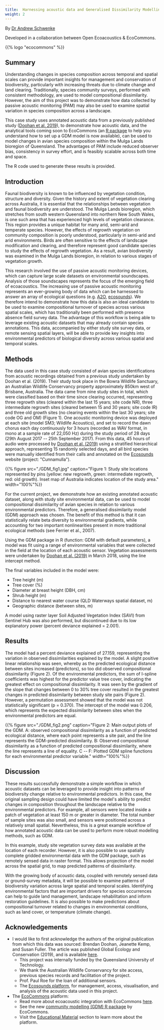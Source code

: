 ```yaml
---
title:  Harnessing acoustic data and Generalised Dissimilarity Modelling to examine compositional turnover of avian species.
weight: 2
---
```


By [Dr Andrew Schwenke](https://orcid.org/0000-0002-5281-0115)

Developed in a collaboration between Open Ecoacoustics & EcoCommons.

{{% logo "ecocommons" %}}

## Summary

Understanding changes in species composition across temporal and spatial
scales can provide important insights for management and conservation of
biodiversity, particularly with increasing threats due to climate change and
land clearing. Traditionally, species community surveys, performed with
consistent methodology, are used to model compositional dissimilarity. However,
the aim of this project was to demonstrate how data collected by passive
acoustic monitoring (PAM) may also be used to examine spatial variation in
species composition across a landscape.

This case study uses annotated acoustic data from a previously published study
([Doohan et al. 2019](https://www.sciencedirect.com/science/article/pii/S2351989419303919)), to
demonstrate how acoustic data, and the analytical tools coming soon to
EcoCommons (an [R package](https://github.com/EcoCommons-Australia/community-modelling) to help
you understand how to set up a GDM model is now available), can be used to model
changes in avian species composition within the Mulga Lands bioregion of
Queensland. The advantages of PAM include reduced observer bias, consistency in
survey effort, and is feasibly scalable across both time and space.

The R code used to generate these results is provided.

## Introduction

Faunal biodiversity is known to be influenced by vegetation condition,
structure and diversity. Given the history and extent of vegetation clearing
across Australia, it is essential that the relationships between vegetation and
faunal biodiversity are understood. The Mulga Lands bioregion, which stretches
from south western Queensland into northern New South Wales, is one such area
that has experienced high levels of vegetation clearance. This region provides a
unique habitat for many arid, semi-arid and temperate species. However, the
effects of regrowth vegetation on community composition is poorly understood,
particularly in semi-arid and arid environments. Birds are often sensitive to
the effects of landscape modification and clearing, and therefore represent good
candidate species to study the effects of regrowth vegetation. As a result,
avian biodiversity was examined in the Mulga Lands bioregion, in relation to
various stages of vegetation growth.

This research involved the use of passive acoustic monitoring devices, which can
capture large scale datasets on environmental soundscapes. Analysis of those
soundscapes represents the focus of the emerging field of ecoacoustics. The
increasing use of passive acoustic monitoring represents an ever-growing body of
data which can be harnessed to answer an array of ecological questions (e.g.
[A2O](https://acousticobservatory.org/),
[ecosounds](https://www.ecosounds.org/)). We therefore intend to demonstrate how
this data is also an ideal candidate to be used to examine compositional
turnover of species across various spatial scales, which has traditionally been
performed with presence absence field survey data. The advantage of this
workflow is being able to leverage existing acoustic datasets that may already
contain species annotations. This data, accompanied by either study site survey
data, or remote sensing spatial layers, will be able to provide key insights
into environmental predictors of biological diversity across various spatial and
temporal scales.

## Methods

The data used in this case study consisted of avian species identifications from
acoustic recordings obtained from a previous study undertaken by Doohan et al.
(2019). Their study took place in the Bowra Wildlife Sanctuary, an Australian
Wildlife Conservancy property approximately 850km west of Brisbane, Australia.
The data came from nine study sites in total, which were classified based on
their time since clearing occurred, representing three regrowth sites (cleared
within the last 15 years; site code NR), three intermediate regrowth sites
(cleared between 15 and 30 years; site code IR) and three old growth sites (no
clearing events within the last 30 years; site code OG and OM) (Figure 1). One
acoustic monitoring device was deployed at each site (model SM3; Wildlife
Acoustics), and set to record the dawn chorus each day continuously for 3 hours
(recorded as WAV format, in mono at a sample rate of 22,050 Hz)  during the
study period of 28 days (29th August 2017 -- 25th September 2017). From this
data, 45 hours of audio were processed by [Doohan et al. (2019)](https://www.sciencedirect.com/science/article/pii/S2351989419303919)
using a stratified hierarchical approach, representing 15 randomly selected
days, and all bird species were manually identified from their calls and
annotated on the [Ecosounds](https://www.ecosounds.org/) website (project:
"Cunnamulla").

{{% figure src="./GDM_fig1.jpg" caption="Figure 1: Study site locations represented by pins (yellow: new regrowth, green: intermediate regrowth, red: old growth). Inset map of Australia indicates location of the study area." width="100%"%}}

For the current project, we demonstrate how an existing annotated acoustic
dataset, along with study site environmental data, can be used to model
compositional dissimilarity of avian species in relation to various
environmental predictors. Therefore, a generalised dissimilarity model (GDM)
approach was chosen. The benefit of this method is that it can statistically
relate beta diversity to environmental gradients, while accounting for two
important nonlinearities present in more traditional ecological methods (see
Ferrier et al., 2007).

Using the GDM package in R (function: GDM with default parameters), a model was
fit using a range of environmental variables that were collected in the field at
the location of each acoustic sensor. Vegetation assessments were undertaken by
[Doohan et al. (2019)](https://www.sciencedirect.com/science/article/pii/S2351989419303919) in
March 2018, using the line intercept method.

The final variables included in the model were:

- Tree height (m)
- Tree cover (%)
- Diameter at breast height (DBH, cm)
- Shrub height (m)
- Distance to nearest water course (QLD Waterways spatial dataset, m)
- Geographic distance (between sites, m)

A model using raster layer Soil Adjusted Vegetation Index (SAVI) from Sentinel
Hub was also performed, but discontinued due to its low explanatory power
(percent deviance explained = 2.001).

## Results

The model had a percent deviance explained of 27.159, representing the variation
in observed dissimilarities explained by the model. A slight positive linear
relationship was seen, whereby as the predicted ecological distance between
sites increased (predictors), so too did observed compositional dissimilarity
(Figure 2). Of the environmental predictors, the sum of I-spline coefficients
was highest for the predictor value tree cover, indicating the greatest effect
on compositional dissimilarity. It was seen by the gradient of the slope that
changes between 0 to 30% tree cover resulted in the greatest changes in
predicted dissimilarity between study site pairs (Figure 2). However, a
permutation assessment showed that the model was not statistically significant
(p = 0.370). The intercept of the model was 0.206, which represents the expected
dissimilarity between sites when the environmental predictors are equal.

{{% figure src="./GDM_fig2.png" caption="Figure 2: Main output plots of the GDM. A: observed compositional dissimilarity as a function of predicted ecological distance, where each point represents a site pair, and the line represents the GDM-predicted dissimilarity. B: Observed compositional dissimilarity as a function of predicted compositional dissimilarity, where the line represents a line of equality. C -- F: Plotted GDM spline functions for each environmental predictor variable." width="100%"%}}

## Discussion

These results successfully demonstrate a simple workflow in which acoustic
datasets can be leveraged to provide insight into patterns of biodiversity
change relative to environmental predictors. In this case, the original sampling
design could have limited the model's ability to predict changes in composition
throughout the landscape relative to the environmental predictors. For example,
all sensors were located inside a patch of vegetation at least 150 m or greater
in diameter. The total number of sample sites was also small, and sensors were
positioned across a relatively small spatial. Nevertheless, this is a great
example workflow of how annotated acoustic data can be used to perform more
robust modelling methods, such as GDM.

In this example, study site vegetation survey data was available at the location
of each recorder. However, it is also possible to use spatially complete gridded
environmental data with the GDM package, such as remotely sensed data in raster
format. This allows projection of the model across the spatial grid, to map
predicted patterns of dissimilarity.

With the growing body of acoustic data, coupled with remotely sensed data or
ground-survey metadata, it will be possible to examine patterns of biodiversity
variation across large spatial and temporal scales. Identifying environmental
factors that are important drivers for species occurrences can help to guide
land management, landscape rehabilitation and inform restoration guidelines. It
is also possible to make predictions about compositional turnover related to
changes in environmental conditions, such as land cover, or temperature (climate
change).

## Acknowledgements

- I would like to first acknowledge the authors of the original publication from
  which this data was sourced: Brendan Doohan, Jeanette Kemp, and Susan Fuller.
  The article was published Global Ecology and Conservation (2019), and is
  available [here](https://doi.org/10.1016/j.gecco.2019.e00798).
  - This project was internally funded by the Queensland University of Technology.
  - We thank the Australian Wildlife Conservancy for site access, previous species records and facilitation of the project.
  - Prof. Paul Roe for the loan of additional sensors.
  - The [Ecosounds platform](https://www.ecosounds.org/), for management,
    access, visualisation, and analysis of the acoustic data used in this project.
- The [EcoCommons](https://www.ecocommons.org.au/) platform:
  - Read more about ecoacoustic integration with EcoCommons [here](https://www.ecocommons.org.au/acoustic-use-case/).
  - See the new [community modelling (GDM) R package](https://github.com/EcoCommons-Australia/community-modelling) by EcoCommons.
  - Visit the [Educational Material](https://www.ecocommons.org.au/educational-material/) section to learn more
    about the platform.
